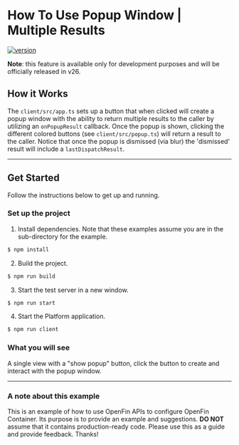 # How To Use Popup Window | Multiple Results
[![version](https://img.shields.io/badge/version-canary-yellow.svg)](https://shields.io/)

**Note**: this feature is available only for development purposes and will be officially released in v26.

## How it Works

The `client/src/app.ts` sets up a button that when clicked will create a popup window with the ability to return multiple results to the caller by utilizing an `onPopupResult` callback. Once the popup is shown, clicking the different colored buttons (see `client/src/popup.ts`) will return a result to the caller. Notice that once the popup is dismissed (via blur) the 'dismissed' result will include a `lastDispatchResult`.

---

## Get Started

Follow the instructions below to get up and running.

### Set up the project

1. Install dependencies. Note that these examples assume you are in the sub-directory for the example.

```bash
$ npm install
```

2. Build the project.

```bash
$ npm run build
```

3. Start the test server in a new window.

```bash
$ npm run start
```

4. Start the Platform application.

```bash
$ npm run client
```

### What you will see

A single view with a "show popup" button, click the button to create and interact with the popup window.

---

### A note about this example

This is an example of how to use OpenFin APIs to configure OpenFin Container. Its purpose is to provide an example and suggestions. **DO NOT** assume that it contains production-ready code. Please use this as a guide and provide feedback. Thanks!
